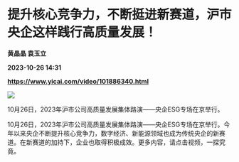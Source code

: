 # 提升核心竞争力，不断挺进新赛道，沪市央企这样践行高质量发展！
**黄晶晶 袁玉立**

**2023-10-26 14:31**

**https://www.yicai.com/video/101886340.html**

![](http://imgcdn.yicai.com/vms-new/2023/10/a0546803-524b-4bab-9f46-0cd28d68fdad.png) 

10月26日，2023年沪市公司高质量发展集体路演——央企ESG专场在京举行。

10月26日，2023年沪市公司高质量发展集体路演——央企ESG专场在京举行。今年以来央企不断提升核心竞争力，数字经济、新能源领域也成为传统央企的新赛道。在新赛道的加持下，企业也取得积极成效。更多内容，请点击视频，一探究竟。